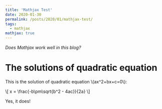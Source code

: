 ```yaml
---
title: 'Mathjax Test'
date: 2020-01-30
permalink: /posts/2020/01/mathjax-test/
tags:
  - mathjax
mathjax: true
---
```


_Does Mathjax work well in this blog?_

The solutions of quadratic equation
======
This is the solution of quadratic equation \\(ax^2+bx+c=0\\):

\\[
x = \frac{-b\pm\sqrt{b^2 - 4ac}}{2a}
\\]

Yes, it does!
